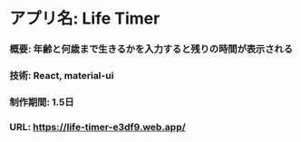 # アプリ名: Life Timer

### 概要: 年齢と何歳まで生きるかを入力すると残りの時間が表示される

### 技術: React, material-ui

### 制作期間: 1.5日

### URL: https://life-timer-e3df9.web.app/
